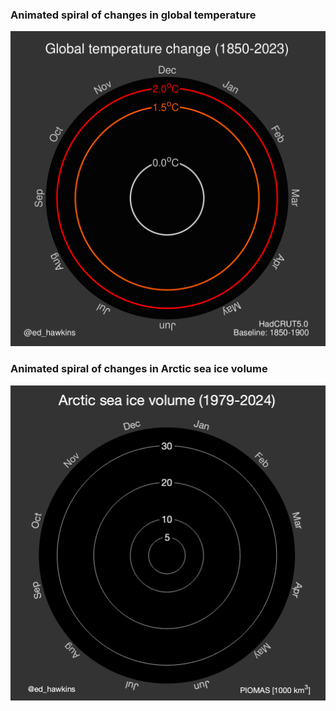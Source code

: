 ### Animated spiral of changes in global temperature
[![Global Temperature Spiral](SPIRALS/global_temperature_spiral_2023_large.gif)](SPIRALS/global_temperature_spiral_2023_large.gif)

### Animated spiral of changes in Arctic sea ice volume
[![Arctic Sea Ice Spiral](SPIRALS/arctic-ice-volume-2024.gif)](SPIRALS/arctic-ice-volume-2024.gif)

